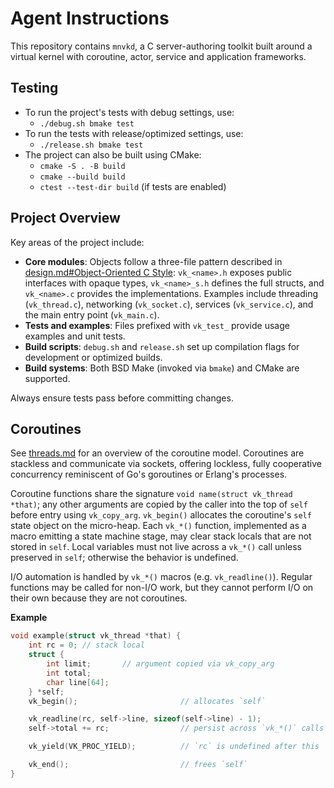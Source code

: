 # Agent Instructions

This repository contains `mnvkd`, a C server-authoring toolkit built around a virtual kernel with coroutine, actor, service and application frameworks.

## Testing

- To run the project's tests with debug settings, use:
  - `./debug.sh bmake test`
- To run the tests with release/optimized settings, use:
  - `./release.sh bmake test`
- The project can also be built using CMake:
  - `cmake -S . -B build`
  - `cmake --build build`
  - `ctest --test-dir build` (if tests are enabled)

## Project Overview

Key areas of the project include:

- **Core modules**: Objects follow a three-file pattern described in [design.md#Object-Oriented C Style](design.md#object-oriented-c-style):
  `vk_<name>.h` exposes public interfaces with opaque types, `vk_<name>_s.h` defines the full structs, and `vk_<name>.c` provides the implementations. Examples include threading (`vk_thread.c`), networking (`vk_socket.c`), services (`vk_service.c`), and the main entry point (`vk_main.c`).
- **Tests and examples**: Files prefixed with `vk_test_` provide usage examples and unit tests.
- **Build scripts**: `debug.sh` and `release.sh` set up compilation flags for development or optimized builds.
- **Build systems**: Both BSD Make (invoked via `bmake`) and CMake are supported.

Always ensure tests pass before committing changes.

## Coroutines

See [threads.md](threads.md) for an overview of the coroutine model. Coroutines
are stackless and communicate via sockets, offering lockless, fully cooperative
concurrency reminiscent of Go's goroutines or Erlang's processes.

Coroutine functions share the signature `void name(struct vk_thread *that)`; any
other arguments are copied by the caller into the top of `self` before entry
using `vk_copy_arg`. `vk_begin()` allocates the coroutine's `self` state object
on the micro-heap. Each `vk_*()` function, implemented as a macro emitting a
state machine stage, may clear stack locals that are not stored in `self`.
Local variables must not live across a `vk_*()` call unless preserved in `self`;
otherwise the behavior is undefined.

I/O automation is handled by `vk_*()` macros (e.g. `vk_readline()`). Regular
functions may be called for non-I/O work, but they cannot perform I/O on their
own because they are not coroutines.

**Example**

```c
void example(struct vk_thread *that) {
    int rc = 0; // stack local
    struct {
        int limit;       // argument copied via vk_copy_arg
        int total;
        char line[64];
    } *self;
    vk_begin();                       // allocates `self`

    vk_readline(rc, self->line, sizeof(self->line) - 1);
    self->total += rc;                // persist across `vk_*()` calls

    vk_yield(VK_PROC_YIELD);          // `rc` is undefined after this

    vk_end();                         // frees `self`
}
```
